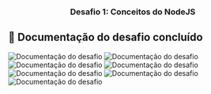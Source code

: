 <h3 align="center">
  Desafio 1: Conceitos do NodeJS
</h3>

## :page_facing_up: Documentação do desafio concluído
![Documentação do desafio](1.png)
![Documentação do desafio](2.png)
![Documentação do desafio](3.png)
![Documentação do desafio](4.png)
![Documentação do desafio](5.png)
![Documentação do desafio](6.png)
![Documentação do desafio](7.png)
